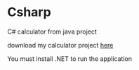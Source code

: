 # Csharp
 C# calculator from java project

 download my calculator project [here](https://github.com/Khryz-Navarro/Csharp/releases/tag/v0.1)

You must install .NET to run the application
